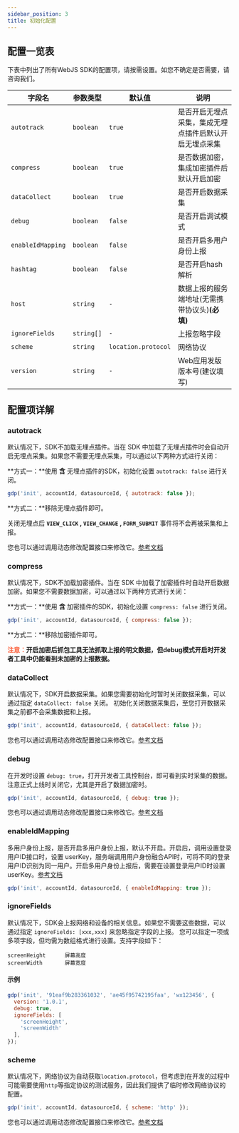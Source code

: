 ```yaml
---
sidebar_position: 3
title: 初始化配置
---
```


## 配置一览表

下表中列出了所有WebJS SDK的配置项，请按需设置。如您不确定是否需要，请咨询我们。

| **字段名**        | **参数类型** | **默认值**          | **说明**                                              |
|-------------------|--------------|---------------------|-----------------------------------------------------|
| `autotrack`       | `boolean`    | `true`              | 是否开启无埋点采集，集成无埋点插件后默认开启无埋点采集 |
| `compress`        | `boolean`    | `true`              | 是否数据加密，集成加密插件后默认开启加密               |
| `dataCollect`     | `boolean`    | `true`              | 是否开启数据采集                                      |
| `debug`           | `boolean`    | `false`             | 是否开启调试模式                                      |
| `enableIdMapping` | `boolean`    | `false`             | 是否开启多用户身份上报                                |
| `hashtag`         | `boolean`    | `false`             | 是否开启hash解析                                      |
| `host`            | `string`     | `-`                 | 数据上报的服务端地址(无需携带协议头)**(必填)**          |
| `ignoreFields`    | `string[]`   | `-`                 | 上报忽略字段                                          |
| `scheme`          | `string`     | `location.protocol` | 网络协议                                              |
| `version`         | `string`     | `-`                 | Web应用发版版本号(建议填写)                           |

## 配置项详解

### autotrack

默认情况下，SDK不加载无埋点插件。当在 SDK 中加载了无埋点插件时会自动开启无埋点采集。如果您不需要无埋点采集，可以通过以下两种方式进行关闭：

**方式一：**使用 **含** 无埋点插件的SDK，初始化设置 `autotrack: false` 进行关闭。
```js
gdp('init', accountId, datasourceId, { autotrack: false });
```
**方式二：**移除无埋点插件即可。

关闭无埋点后 **`VIEW_CLICK` , `VIEW_CHANGE` , `FORM_SUBMIT`** 事件将不会再被采集和上报。

您也可以通过调用动态修改配置接口来修改它。[参考文档](/docs/webjs/3.8/commonlyApi#1开启关闭无埋点数据采集autotrack)

### compress

默认情况下，SDK不加载加密插件。当在 SDK 中加载了加密插件时自动开启数据加密。如果您不需要数据加密，可以通过以下两种方式进行关闭：

**方式一：**使用 **含** 加密插件的SDK，初始化设置 `compress: false` 进行关闭。
```js
gdp('init', accountId, datasourceId, { compress: false });
```

**方式二：**移除加密插件即可。

**<font color="#FC5F3A">注意：</font>开启加密后抓包工具无法抓取上报的明文数据，但debug模式开启时开发者工具中仍能看到未加密的上报数据。**

### dataCollect

默认情况下，SDK开启数据采集。如果您需要初始化时暂时关闭数据采集，可以通过指定 `dataCollect: false` 关闭。 初始化关闭数据采集后，至您打开数据采集之前都不会采集数据和上报。
```js
gdp('init', accountId, datasourceId, { dataCollect: false });
```
您也可以通过调用动态修改配置接口来修改它。[参考文档](/docs/webjs/3.8/commonlyApi#2开启关闭数据采集datacollect)

### debug

在开发时设置 `debug: true`，打开开发者工具控制台，即可看到实时采集的数据。注意正式上线时关闭它，尤其是开启了数据加密时。
```js
gdp('init', accountId, datasourceId, { debug: true });
```
您也可以通过调用动态修改配置接口来修改它。[参考文档](/docs/webjs/3.8/commonlyApi#3开启关闭调试模式debug)

### enableIdMapping

多用户身份上报，是否开启多用户身份上报，默认不开启。开启后，调用设置登录用户ID接口时，设置 userKey，服务端调用用户身份融合API时，可将不同的登录用户ID识别为同一用户。开启多用户身份上报后，需要在设置登录用户ID时设置userKey。[参考文档](/docs/webjs/3.8/commonlyApi#2设置登录用户idsetuserid)
```js
gdp('init', accountId, datasourceId, { enableIdMapping: true });
```

### ignoreFields

默认情况下，SDK会上报网络和设备的相关信息。如果您不需要这些数据，可以通过指定 `ignoreFields: [xxx,xxx]` 来忽略指定字段的上报。
您可以指定一项或多项字段，但均需为数组格式进行设置。支持字段如下：

```text
screenHeight      屏幕高度
screenWidth       屏幕宽度
```

#### 示例

```js
gdp('init', '91eaf9b283361032', 'ae45f95742195faa', 'wx123456', {
  version: '1.0.1',
  debug: true,
  ignoreFields: [
    'screenHeight',
    'screenWidth'
  ],
});
```

### scheme

默认情况下，网络协议为自动获取`location.protocol`，但考虑到在开发的过程中可能需要使用`http`等指定协议的测试服务，因此我们提供了临时修改网络协议的配置。
```js
gdp('init', accountId, datasourceId, { scheme: 'http' });
```
您也可以通过调用动态修改配置接口来修改它。[参考文档](/docs/webjs/3.8/commonlyApi#4修改请求协议scheme)
